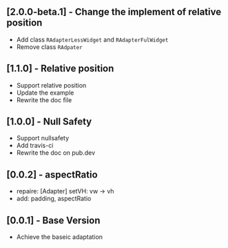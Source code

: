 ## [2.0.0-beta.1] - Change the implement of relative position
- Add class `RAdapterLessWidget` and `RAdapterFulWidget`
- Remove class `RAdpater`

## [1.1.0] - Relative position
- Support relative position
- Update the example
- Rewrite the doc file

## [1.0.0] - Null Safety
- Support nullsafety
- Add travis-ci
- Rewrite the doc on pub.dev

## [0.0.2] - aspectRatio

* repaire: [Adapter] setVH: vw -> vh
* add: padding, aspectRatio

## [0.0.1] - Base Version

* Achieve the baseic adaptation
